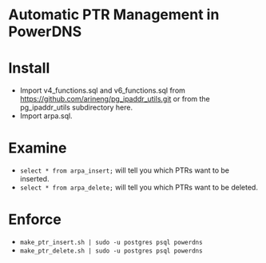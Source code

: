 Automatic PTR Management in PowerDNS
====================================

# Install
- Import v4_functions.sql and v6_functions.sql from https://github.com/arineng/pg_ipaddr_utils.git or from the pg_ipaddr_utils subdirectory here.
- Import arpa.sql.

# Examine
- `select * from arpa_insert;` will tell you which PTRs want to be inserted.
- `select * from arpa_delete;` will tell you which PTRs want to be deleted.

# Enforce
- `make_ptr_insert.sh | sudo -u postgres psql powerdns`
- `make_ptr_delete.sh | sudo -u postgres psql powerdns`
